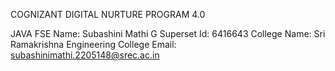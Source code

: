 COGNIZANT DIGITAL NURTURE PROGRAM 4.0


JAVA FSE
Name: Subashini Mathi G
Superset Id: 6416643
College Name: Sri Ramakrishna Engineering College
Email: subashinimathi.2205148@srec.ac.in
